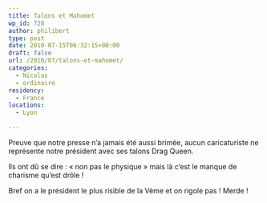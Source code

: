 ```yaml
---
title: Talons et Mahomet
wp_id: 728
author: philibert
type: post
date: 2010-07-15T06:32:15+00:00
draft: false
url: /2010/07/talons-et-mahomet/
categories:
  - Nicolas
  - ordinaire
residency:
  - France
locations:
  - Lyon

---
```

Preuve que notre presse n&rsquo;a jamais été aussi brimée, aucun caricaturiste ne représente notre président avec ses talons Drag Queen. 

Ils ont dû se dire : « non pas le physique » mais là c&rsquo;est le manque de charisme qu&rsquo;est drôle !

Bref on a le président le plus risible de la Vème et on rigole pas ! Merde !